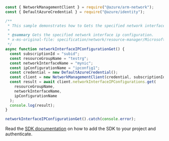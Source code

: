 ```javascript
const { NetworkManagementClient } = require("@azure/arm-network");
const { DefaultAzureCredential } = require("@azure/identity");

/**
 * This sample demonstrates how to Gets the specified network interface ip configuration.
 *
 * @summary Gets the specified network interface ip configuration.
 * x-ms-original-file: specification/network/resource-manager/Microsoft.Network/stable/2021-05-01/examples/NetworkInterfaceIPConfigurationGet.json
 */
async function networkInterfaceIPConfigurationGet() {
  const subscriptionId = "subid";
  const resourceGroupName = "testrg";
  const networkInterfaceName = "mynic";
  const ipConfigurationName = "ipconfig1";
  const credential = new DefaultAzureCredential();
  const client = new NetworkManagementClient(credential, subscriptionId);
  const result = await client.networkInterfaceIPConfigurations.get(
    resourceGroupName,
    networkInterfaceName,
    ipConfigurationName
  );
  console.log(result);
}

networkInterfaceIPConfigurationGet().catch(console.error);
```

Read the [SDK documentation](https://github.com/Azure/azure-sdk-for-js/blob/%40azure%2Farm-network_27.0.0/sdk/network/arm-network/README.md) on how to add the SDK to your project and authenticate.
